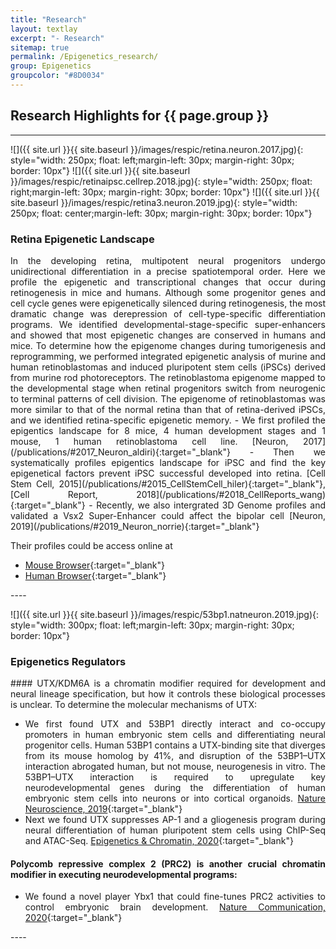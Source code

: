 ```yaml
---
title: "Research"
layout: textlay
excerpt: "- Research"
sitemap: true
permalink: /Epigenetics_research/
group: Epigenetics
groupcolor: "#8D0034"
---
```


## Research Highlights for {{ page.group }}

---

![]({{ site.url }}{{ site.baseurl }}/images/respic/retina.neuron.2017.jpg){: style="width: 250px; float: left;margin-left: 30px; margin-right: 30px; border: 10px"}
![]({{ site.url }}{{ site.baseurl }}/images/respic/retinaipsc.cellrep.2018.jpg){: style="width: 250px; float: right;margin-left: 30px; margin-right: 30px; border: 10px"}
![]({{ site.url }}{{ site.baseurl }}/images/respic/retina3.neuron.2019.jpg){: style="width: 250px; float: center;margin-left: 30px; margin-right: 30px; border: 10px"}

### Retina Epigenetic Landscape
<div style="text-align: justify">
In the developing retina, multipotent neural progenitors undergo unidirectional differentiation in a precise spatiotemporal order. Here we profile the epigenetic and transcriptional changes that occur during retinogenesis in mice and humans. Although some progenitor genes and cell cycle genes were epigenetically silenced during retinogenesis, the most dramatic change was derepression of cell-type-specific differentiation programs. We identified developmental-stage-specific super-enhancers and showed that most epigenetic changes are conserved in humans and mice. To determine how the epigenome changes during tumorigenesis and reprogramming, we performed integrated epigenetic analysis of murine and human retinoblastomas and induced pluripotent stem cells (iPSCs) derived from murine rod photoreceptors. The retinoblastoma epigenome mapped to the developmental stage when retinal progenitors switch from neurogenic to terminal patterns of cell division. The epigenome of retinoblastomas was more similar to that of the normal retina than that of retina-derived iPSCs, and we identified retina-specific epigenetic memory.
- We first profiled the epigentics landscape for 8 mice, 4 human development stages and 1 mouse, 1 human retinoblastoma cell line. [Neuron, 2017](/publications/#2017_Neuron_aldiri){:target="_blank"}
- Then we systematically profiles epigentics landscape for iPSC and find the key epigenetical factors prevent iPSC successful developed into retina. [Cell Stem Cell, 2015](/publications/#2015_CellStemCell_hiler){:target="_blank"}, [Cell Report, 2018](/publications/#2018_CellReports_wang){:target="_blank"}
- Recently, we also intergrated 3D Genome profiles and validated a Vsx2 Super-Enhancer could affect the bipolar cell [Neuron, 2019](/publications/#2019_Neuron_norrie){:target="_blank"}

Their profiles could be access online at 
- [Mouse Browser](https://pecan.stjude.cloud/proteinpaint/study/retina_hic_2018){:target="_blank"}
- [Human Browser](https://viz.stjude.cloud/stjude/visualization/human-retina-wgbs-chipseq-chromhmmgene-fpkm-hg19){:target="_blank"}
</div>
---- 

![]({{ site.url }}{{ site.baseurl }}/images/respic/53bp1.natneuron.2019.jpg){: style="width: 300px; float: left;margin-left: 30px; margin-right: 30px; border: 10px"}

### Epigenetics Regulators
<div style="text-align: justify">
#### UTX/KDM6A is a chromatin modifier required for development and neural lineage specification, but how it controls these biological processes is unclear. To determine the molecular mechanisms of UTX:

- We first found UTX and 53BP1 directly interact and co-occupy promoters in human embryonic stem cells and differentiating neural progenitor cells. Human 53BP1 contains a UTX-binding site that diverges from its mouse homolog by 41%, and disruption of the 53BP1–UTX interaction abrogated human, but not mouse, neurogenesis in vitro. The 53BP1–UTX interaction is required to upregulate key neurodevelopmental genes during the differentiation of human embryonic stem cells into neurons or into cortical organoids. [Nature Neuroscience, 2019](/publications/#2019_Nat_Neurosci__yang){:target="_blank"}
- Next we found UTX suppresses AP-1 and a gliogenesis program during neural differentiation of human pluripotent stem cells using ChIP-Seq and ATAC-Seq. [Epigenetics & Chromatin, 2020](/publications/#2020_Epigenet.Chromatin_xu){:target="_blank"}

#### Polycomb repressive complex 2 (PRC2) is another crucial chromatin modifier in executing neurodevelopmental programs:

- We found a novel player Ybx1 that could fine-tunes PRC2 activities to control embryonic brain development. [Nature Communication, 2020](/publications/#2020_Nat_Commun__evans){:target="_blank"}
</div>
---- 
